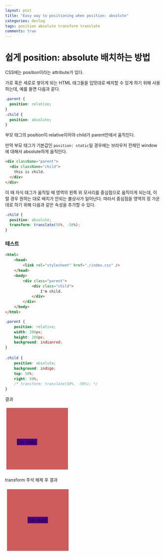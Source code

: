 ```yaml
---
layout: post
title: "Easy way to positioning when position: absolute"
categories: devlog
tags: position absolute transform translate
comments: true
---
```


# 쉽게 position: absolute 배치하는 방법

CSS에는 position이라는 attribute가 있다.

가로 혹은 세로로 쌓이게 되는 HTML 태그들을 입맛대로 배치할 수 있게 하기 위해 사용하는데, 예를 들면 다음과 같다.

```css
.parent {
  position: relative;
}
.child {
  position: absolute;
}
```
부모 태그의 position이 relative이어야 child가 parent안에서 움직인다.

만약 부모 태그가 기본값인 `position: static`일 경우에는 브라우저 전체인 window에 대해서 absolute하게 움직인다.
```html
<div className="parent">
  <div className="child">
    this is child.
  </div>
</div>
```

이 때 자식 태그가 움직일 때 영역의 왼쪽 위 모서리를 중심점으로 움직이게 되는데, 이럴 경우 원하는 대로 배치가 안되는 불상사가 일어난다. 따라서 중심점을 영역의 정 가운데로 하기 위해 다음과 같은 속성을 추가할 수 있다.

```css
.child {
  position: absolute;
  transform: translate(50%, -50%);
}
```

### 테스트
```html
<html>
	<head>
		<link rel="stylesheet" href="./index.css" />
	</head>
	<body>
		<div class="parent">
			<div class="child">
				I'm child.
			</div>
		</div>
	</body>
</html>
```
```css
.parent {
	position: relative;
	width: 200px;
	height: 200px;
	background: indianred;
}

.child {
	position: absolute;
	background: indigo;
	top: 50%;
	right: 50%;
	/* transform: translate(50%, -50%); */
}
```
결과

![before](https://github.com/solidw/solidw.github.io/blob/master/_posts/images/before.JPG?raw=true)

transform 주석 해제 후 결과

![after](https://github.com/solidw/solidw.github.io/blob/master/_posts/images/after.JPG?raw=true)